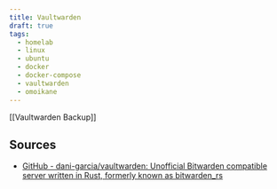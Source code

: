 ```yaml
---
title: Vaultwarden
draft: true
tags:
  - homelab
  - linux
  - ubuntu
  - docker
  - docker-compose
  - vaultwarden
  - omoikane
---
```


[[Vaultwarden Backup]]

## Sources
- [GitHub - dani-garcia/vaultwarden: Unofficial Bitwarden compatible server written in Rust, formerly known as bitwarden\_rs](https://github.com/dani-garcia/vaultwarden)